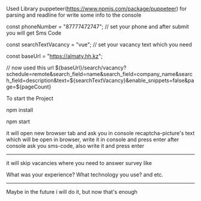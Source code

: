 Used Library puppeteer(https://www.npmjs.com/package/puppeteer) for parsing and readline for write some info to the console

const phoneNumber = "87777472747";
// set your phone and after submit you will get Sms Code

const searchTextVacancy = "vue";
// set your vacancy text which you need

const baseUrl = "https://almaty.hh.kz";

// now used this url ${baseUrl}/search/vacancy?schedule=remote&search_field=name&search_field=company_name&search_field=description&text=${searchTextVacancy}&enable_snippets=false&page=${pageCount}

To start the Project

npm install

npm start

it will open new browser tab and ask you in console recaptcha-picture's text which will be open in browser, write it in console and press enter
after console ask you sms-code, also write it and press enter

---

it will skip vacancies where you need to answer survey like

What was your experience?
What technology you use?
and etc.

---

Maybe in the future i will do it, but now that's enough
